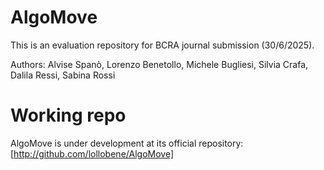 # AlgoMove
This is an evaluation repository for BCRA journal submission (30/6/2025).

Authors: Alvise Spanò, Lorenzo Benetollo, Michele Bugliesi, Silvia Crafa, Dalila Ressi, Sabina Rossi

# Working repo

AlgoMove is under development at its official repository: [http://github.com/lollobene/AlgoMove]
